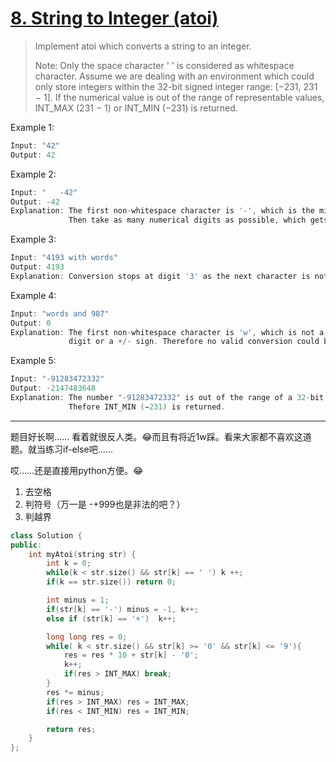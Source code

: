 # [8. String to Integer (atoi)](https://leetcode.com/problems/string-to-integer-atoi/)

> Implement atoi which converts a string to an integer.
>
> Note:
> Only the space character ' ' is considered as whitespace character.
Assume we are dealing with an environment which could only store integers within the 32-bit signed integer range: [−231,  231 − 1]. If the numerical value is out of the range of representable values, INT_MAX (231 − 1) or INT_MIN (−231) is returned.

Example 1:

``` c
Input: "42"
Output: 42
```

Example 2:

``` c
Input: "   -42"
Output: -42
Explanation: The first non-whitespace character is '-', which is the minus sign.
             Then take as many numerical digits as possible, which gets 42.
```

Example 3:

``` c
Input: "4193 with words"
Output: 4193
Explanation: Conversion stops at digit '3' as the next character is not a numerical digit.
```

Example 4:

``` c
Input: "words and 987"
Output: 0
Explanation: The first non-whitespace character is 'w', which is not a numerical
             digit or a +/- sign. Therefore no valid conversion could be performed.
```

Example 5:

``` c
Input: "-91283472332"
Output: -2147483648
Explanation: The number "-91283472332" is out of the range of a 32-bit signed integer.
             Thefore INT_MIN (−231) is returned.
```

---

题目好长啊…… 看着就很反人类。😂而且有将近1w踩。看来大家都不喜欢这道题。就当练习if-else吧……

哎……还是直接用python方便。😂

1. 去空格
2. 判符号（万一是 -+999也是非法的吧？）
3. 判越界

``` c++
class Solution {
public:
    int myAtoi(string str) {
        int k = 0;
        while(k < str.size() && str[k] == ' ') k ++;
        if(k == str.size()) return 0;

        int minus = 1;
        if(str[k] == '-') minus = -1, k++;
        else if (str[k] == '+')  k++;

        long long res = 0;
        while( k < str.size() && str[k] >= '0' && str[k] <= '9'){
            res = res * 10 + str[k] - '0';
            k++;
            if(res > INT_MAX) break;
        }
        res *= minus;
        if(res > INT_MAX) res = INT_MAX;
        if(res < INT_MIN) res = INT_MIN;

        return res;
    }
};
```
